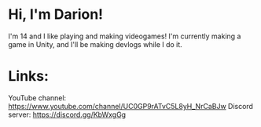 # Hi, I'm Darion!

I'm 14 and I like playing and making videogames!
I'm currently making a game in Unity, and I'll be making devlogs while I do it.

# Links:
YouTube channel: https://www.youtube.com/channel/UC0GP9rATvC5L8yH_NrCaBJw
Discord server: https://discord.gg/KbWxgGg
